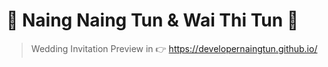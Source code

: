 # :sparkling_heart: Naing Naing Tun & Wai Thi Tun :sparkling_heart:
> Wedding Invitation
Preview in :point_right: https://developernaingtun.github.io/

